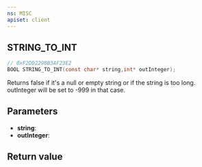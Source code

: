 ```yaml
---
ns: MISC
apiset: client
---
```

## STRING_TO_INT

```c
// 0xF2DD2298B3AF23E2
BOOL STRING_TO_INT(const char* string,int* outInteger);
```

Returns false if it's a null or empty string or if the string is too long. outInteger will be set to -999 in that case.

## Parameters
* **string**:
* **outInteger**:

## Return value

